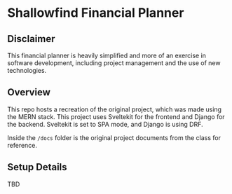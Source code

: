 # Shallowfind Financial Planner

## Disclaimer

This financial planner is heavily simplified and more of an exercise in software development, including project management and the use of new technologies.

## Overview

This repo hosts a recreation of the original project, which was made using the MERN stack. This project uses Sveltekit for the frontend and Django for the backend. Sveltekit is set to SPA mode, and Django is using DRF.

Inside the `/docs` folder is the original project documents from the class for reference.

## Setup Details

TBD
